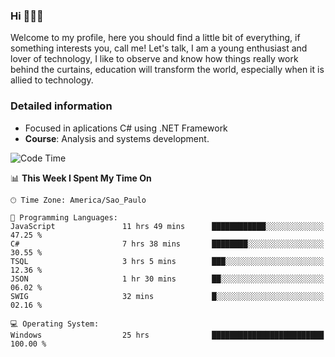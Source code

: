 


### Hi 🙋🏽‍♂️

Welcome to my profile, here you should find a little bit of everything, if something interests you, call me! Let's talk,
I am a young enthusiast and lover of technology, I like to observe and know how things really work behind the curtains, 
education will transform the world, especially when it is allied to technology.

### Detailed information
* Focused in aplications C# using .NET Framework
* **Course**: Analysis and systems development.

<!--START_SECTION:waka-->
![Code Time](http://img.shields.io/badge/Code%20Time-419%20hrs%2025%20mins-blue)

📊 **This Week I Spent My Time On** 

```text
🕑︎ Time Zone: America/Sao_Paulo

💬 Programming Languages: 
JavaScript               11 hrs 49 mins      ████████████░░░░░░░░░░░░░   47.25 % 
C#                       7 hrs 38 mins       ████████░░░░░░░░░░░░░░░░░   30.55 % 
TSQL                     3 hrs 5 mins        ███░░░░░░░░░░░░░░░░░░░░░░   12.36 % 
JSON                     1 hr 30 mins        ██░░░░░░░░░░░░░░░░░░░░░░░   06.02 % 
SWIG                     32 mins             █░░░░░░░░░░░░░░░░░░░░░░░░   02.16 % 

💻 Operating System: 
Windows                  25 hrs              █████████████████████████   100.00 % 
```


<!--END_SECTION:waka-->


